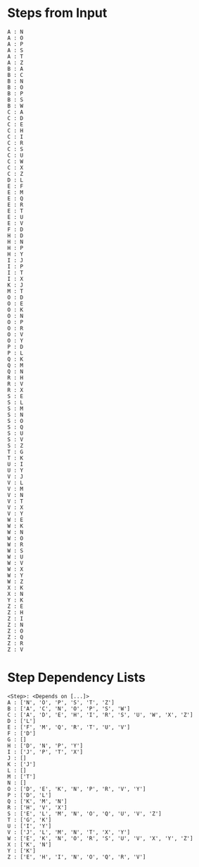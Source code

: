 # Steps from Input

    A : N
    A : O
    A : P
    A : S
    A : T
    A : Z
    B : A
    B : C
    B : N
    B : O
    B : P
    B : S
    B : W
    C : A
    C : D
    C : E
    C : H
    C : I
    C : R
    C : S
    C : U
    C : W
    C : X
    C : Z
    D : L
    E : F
    E : M
    E : Q
    E : R
    E : T
    E : U
    E : V
    F : D
    H : D
    H : N
    H : P
    H : Y
    I : J
    I : P
    I : T
    I : X
    K : J
    M : T
    O : D
    O : E
    O : K
    O : N
    O : P
    O : R
    O : V
    O : Y
    P : D
    P : L
    Q : K
    Q : M
    Q : N
    R : H
    R : V
    R : X
    S : E
    S : L
    S : M
    S : N
    S : O
    S : Q
    S : U
    S : V
    S : Z
    T : G
    T : K
    U : I
    U : Y
    V : J
    V : L
    V : M
    V : N
    V : T
    V : X
    V : Y
    W : E
    W : K
    W : N
    W : O
    W : R
    W : S
    W : U
    W : V
    W : X
    W : Y
    W : Z
    X : K
    X : N
    Y : K
    Z : E
    Z : H
    Z : I
    Z : N
    Z : O
    Z : Q
    Z : R
    Z : V

# Step Dependency Lists

    <Step>: <Depends on [...]>
    A : ['N', 'O', 'P', 'S', 'T', 'Z']
    B : ['A', 'C', 'N', 'O', 'P', 'S', 'W']
    C : ['A', 'D', 'E', 'H', 'I', 'R', 'S', 'U', 'W', 'X', 'Z']
    D : ['L']
    E : ['F', 'M', 'Q', 'R', 'T', 'U', 'V']
    F : ['D']
    G : []
    H : ['D', 'N', 'P', 'Y']
    I : ['J', 'P', 'T', 'X']
    J : []
    K : ['J']
    L : []
    M : ['T']
    N : []
    O : ['D', 'E', 'K', 'N', 'P', 'R', 'V', 'Y']
    P : ['D', 'L']
    Q : ['K', 'M', 'N']
    R : ['H', 'V', 'X']
    S : ['E', 'L', 'M', 'N', 'O', 'Q', 'U', 'V', 'Z']
    T : ['G', 'K']
    U : ['I', 'Y']
    V : ['J', 'L', 'M', 'N', 'T', 'X', 'Y']
    W : ['E', 'K', 'N', 'O', 'R', 'S', 'U', 'V', 'X', 'Y', 'Z']
    X : ['K', 'N']
    Y : ['K']
    Z : ['E', 'H', 'I', 'N', 'O', 'Q', 'R', 'V']
